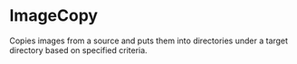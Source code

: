 # ImageCopy
Copies images from a source and puts them into directories under a target directory based on specified criteria.